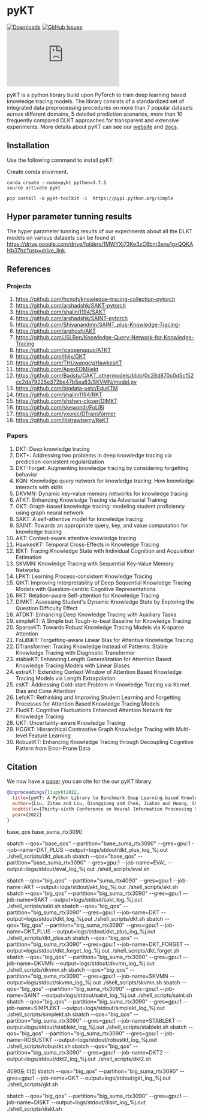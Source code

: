 # pyKT

[![Downloads](https://pepy.tech/badge/pykt-toolkit)](https://pepy.tech/project/pykt-toolkit)
[![GitHub Issues](https://img.shields.io/github/issues/pykt-team/pykt-toolkit.svg)](https://github.com/pykt-team/pykt-toolkit/issues)
[![Documentation](https://img.shields.io/website/http/pykt-team.github.io/index.html?down_color=red&down_message=offline&up_message=online)](https://pykt.org/)

pyKT is a python library build upon PyTorch to train deep learning based knowledge tracing models. The library consists of a standardized set of integrated data preprocessing procedures on more than 7 popular datasets across different domains, 5 detailed prediction scenarios, more than 10 frequently compared DLKT approaches for transparent and extensive experiments. More details about pyKT can see our [website](https://pykt.org/) and [docs](https://pykt-toolkit.readthedocs.io/en/latest/quick_start.html).




## Installation
Use the following command to install pyKT:

Create conda envirment.

```
conda create --name=pykt python=3.7.5
source activate pykt
```


```
pip install -U pykt-toolkit -i  https://pypi.python.org/simple 

```

## Hyper parameter tunning results
The hyper parameter tunning results of our experiments about all the DLKT models on various datasets can be found at https://drive.google.com/drive/folders/1MWYXj73Ke3zC6bm3enu1gxQQKAHb37hz?usp=drive_link.

## References
### Projects

1. https://github.com/hcnoh/knowledge-tracing-collection-pytorch 
2. https://github.com/arshadshk/SAKT-pytorch 
3. https://github.com/shalini1194/SAKT 
4. https://github.com/arshadshk/SAINT-pytorch 
5. https://github.com/Shivanandmn/SAINT_plus-Knowledge-Tracing- 
6. https://github.com/arghosh/AKT 
7. https://github.com/JSLBen/Knowledge-Query-Network-for-Knowledge-Tracing 
8. https://github.com/xiaopengguo/ATKT 
9. https://github.com/jhljx/GKT 
10. https://github.com/THUwangcy/HawkesKT
11. https://github.com/ApexEDM/iekt
12. https://github.com/Badstu/CAKT_othermodels/blob/0c28d870c0d5cf52cc2da79225e372be47b5ea83/SKVMN/model.py
13. https://github.com/bigdata-ustc/EduKTM
14. https://github.com/shalini1194/RKT
15. https://github.com/shshen-closer/DIMKT
16. https://github.com/skewondr/FoLiBi
17. https://github.com/yxonic/DTransformer
18. https://github.com/lilstrawberry/ReKT

### Papers

1. DKT: Deep knowledge tracing 
2. DKT+: Addressing two problems in deep knowledge tracing via prediction-consistent regularization 
3. DKT-Forget: Augmenting knowledge tracing by considering forgetting behavior 
4. KQN: Knowledge query network for knowledge tracing: How knowledge interacts with skills 
5. DKVMN: Dynamic key-value memory networks for knowledge tracing 
6. ATKT: Enhancing Knowledge Tracing via Adversarial Training 
7. GKT: Graph-based knowledge tracing: modeling student proficiency using graph neural network 
8. SAKT: A self-attentive model for knowledge tracing 
9. SAINT: Towards an appropriate query, key, and value computation for knowledge tracing 
10. AKT: Context-aware attentive knowledge tracing 
11. HawkesKT: Temporal Cross-Effects in Knowledge Tracing
12. IEKT: Tracing Knowledge State with Individual Cognition and Acquisition Estimation
13. SKVMN: Knowledge Tracing with Sequential Key-Value Memory Networks
14. LPKT: Learning Process-consistent Knowledge Tracing
15. QIKT: Improving Interpretability of Deep Sequential Knowledge Tracing Models with Question-centric Cognitive Representations
16. RKT: Relation-aware Self-attention for Knowledge Tracing
17. DIMKT: Assessing Student's Dynamic Knowledge State by Exploring the Question Difficulty Effect
18. ATDKT: Enhancing Deep Knowledge Tracing with Auxiliary Tasks
19. simpleKT: A Simple but Tough-to-beat Baseline for Knowledge Tracing
20. SparseKT: Towards Robust Knowledge Tracing Models via K-sparse Attention
21. FoLiBiKT: Forgetting-aware Linear Bias for Attentive Knowledge Tracing
22. DTransformer: Tracing Knowledge Instead of Patterns: Stable Knowledge Tracing with Diagnostic Transformer
23. stableKT: Enhancing Length Generalization for Attention Based Knowledge Tracing Models with Linear Biases
24. extraKT: Extending Context Window of Attention Based Knowledge Tracing Models via Length Extrapolation
25. csKT: Addressing Cold-start Problem in Knowledge Tracing via Kernel Bias and Cone Attention
26. LefoKT: Rethinking and Improving Student Learning and Forgetting Processes for Attention Based Knowledge Tracing Models
27. FlucKT: Cognitive Fluctuations Enhanced Attention Network for Knowledge Tracing
28. UKT: Uncertainty-aware Knowledge Tracing
29. HCGKT: Hierarchical Contrastive Graph Knowledge Tracing with Multi-level Feature Learning
30. RobustKT: Enhancing Knowledge Tracing through Decoupling Cognitive Pattern from Error-Prone Data

## Citation

We now have a [paper](https://arxiv.org/abs/2206.11460?context=cs.CY) you can cite for the our pyKT library:

```bibtex
@inproceedings{liupykt2022,
  title={pyKT: A Python Library to Benchmark Deep Learning based Knowledge Tracing Models},
  author={Liu, Zitao and Liu, Qiongqiong and Chen, Jiahao and Huang, Shuyan and Tang, Jiliang and Luo, Weiqi},
  booktitle={Thirty-sixth Conference on Neural Information Processing Systems Datasets and Benchmarks Track},
  year={2022}
}
```

base_qos
base_suma_rtx3090

sbatch --qos="base_qos" --partition="base_suma_rtx3090" --gres=gpu:1 --job-name=DKT_PLUS --output=logs/stdout/dkt_plus_log_%j.out ./shell_scripts/dkt_plus.sh
sbatch --qos="base_qos" --partition="base_suma_rtx3090" --gres=gpu:1 --job-name=EVAL --output=logs/stdout/eval_log_%j.out ./shell_scripts/eval.sh


sbatch --qos="big_qos" --partition="suma_rtx4090" --gres=gpu:1 --job-name=AKT --output=logs/stdout/akt_log_%j.out ./shell_scripts/akt.sh
sbatch --qos="big_qos" --partition="big_suma_rtx3090" --gres=gpu:1 --job-name=SAKT --output=logs/stdout/sakt_log_%j.out ./shell_scripts/sakt.sh
sbatch --qos="big_qos" --partition="big_suma_rtx3090" --gres=gpu:1 --job-name=DKT --output=logs/stdout/dkt_log_%j.out ./shell_scripts/dkt.sh
sbatch --qos="big_qos" --partition="big_suma_rtx3090" --gres=gpu:1 --job-name=DKT_PLUS --output=logs/stdout/dkt_plus_log_%j.out ./shell_scripts/dkt_plus.sh
sbatch --qos="big_qos" --partition="big_suma_rtx3090" --gres=gpu:1 --job-name=DKT_FORGET --output=logs/stdout/dkt_forget_log_%j.out ./shell_scripts/dkt_forget.sh
sbatch --qos="big_qos" --partition="big_suma_rtx3090" --gres=gpu:1 --job-name=DKVMN --output=logs/stdout/dkvmn_log_%j.out ./shell_scripts/dkvmn.sh
sbatch --qos="big_qos" --partition="big_suma_rtx3090" --gres=gpu:1 --job-name=SKVMN --output=logs/stdout/skvmn_log_%j.out ./shell_scripts/skvmn.sh
sbatch --qos="big_qos" --partition="big_suma_rtx3090" --gres=gpu:1 --job-name=SAINT --output=logs/stdout/saint_log_%j.out ./shell_scripts/saint.sh
sbatch --qos="big_qos" --partition="big_suma_rtx3090" --gres=gpu:1 --job-name=SIMPLEKT --output=logs/stdout/simplekt_log_%j.out ./shell_scripts/simplekt.sh
sbatch --qos="big_qos" --partition="big_suma_rtx3090" --gres=gpu:1 --job-name=STABLEKT --output=logs/stdout/stablekt_log_%j.out ./shell_scripts/stablekt.sh
sbatch --qos="big_qos" --partition="big_suma_rtx3090" --gres=gpu:1 --job-name=ROBUSTKT --output=logs/stdout/robustkt_log_%j.out ./shell_scripts/robustkt.sh
sbatch --qos="big_qos" --partition="big_suma_rtx3090" --gres=gpu:1 --job-name=DKT2 --output=logs/stdout/dkt2_log_%j.out ./shell_scripts/dkt2.sh


4090도 터짐
sbatch --qos="big_qos" --partition="big_suma_rtx3090" --gres=gpu:1 --job-name=GKT --output=logs/stdout/gkt_log_%j.out ./shell_scripts/gkt.sh

sbatch --qos="big_qos" --partition="big_suma_rtx3090" --gres=gpu:1 --job-name=DISKT --output=logs/stdout/diskt_log_%j.out ./shell_scripts/diskt.sh
